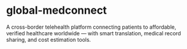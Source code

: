 # global-medconnect
A cross-border telehealth platform connecting patients to affordable, verified healthcare worldwide — with smart translation, medical record sharing, and cost estimation tools.
